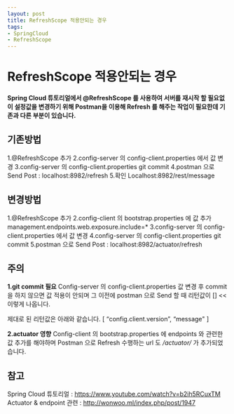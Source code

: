 ```yaml
---
layout: post
title: RefreshScope 적용안되는 경우
tags:
- SpringCloud
- RefreshScope
---
```


# RefreshScope 적용안되는 경우

#### Spring Cloud 튜토리얼에서 @RefreshScope 를 사용하여 서버를 재시작 할 필요없이 설정값을 변경하기 위해 Postman을 이용해 Refresh 를 해주는 작업이 필요한데 기존과 다른 부분이 있습니다.

## 기존방법
1.@RefreshScope 추가
2.config-server 의 config-client.properties 에서 값 변경
3.config-server 의 config-client.properties git commit
4.postman 으로 Send
Post : localhost:8982/refresh
5.확인
Localhost:8982/rest/message

## 변경방법
1.@RefreshScope 추가
2.config-client 의 bootstrap.properties 에 값 추가
management.endpoints.web.exposure.include=*
3.config-server 의 config-client.properties 에서 값 변경
4.config-server 의 config-client.properties git commit
5.postman 으로 Send
Post : localhost:8982/actuator/refresh


## 주의
__1.git commit 필요__
Config-server 의 config-client.properties 값 변경 후 commit 을 하지 않으면 값 적용이 안되며
그 이전에 postman 으로 Send 할 때 리턴값이 [] << 이렇게 나옵니다.

제대로 된 리턴값은 아래와 같습니다.
[
“config.client.version”,
“message"
]

__2.actuator 영향__
Config-client 의 bootstrap.properties 에 endpoints 와 관련한 값 추가를 해야하며
Postman 으로 Refresh 수행하는 url 도 */actuator/* 가 추가되었습니다.

## 참고
Spring Cloud 튜토리얼 : https://www.youtube.com/watch?v=b2ih5RCuxTM
Actuator & endpoint 관련 : http://wonwoo.ml/index.php/post/1947
